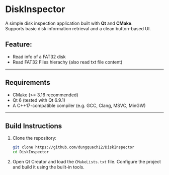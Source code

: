# DiskInspector

A simple disk inspection application built with **Qt** and **CMake**.  
Supports basic disk information retrieval and a clean button-based UI.

## Feature:
- Read info of a FAT32 disk
- Read FAT32 Files hierachy (also read txt file content)
---

## Requirements
- CMake (>= 3.16 recommended)
- Qt 6 (tested with Qt 6.9.1)
- A C++17-compatible compiler (e.g. GCC, Clang, MSVC, MinGW)

---

## Build Instructions

1. Clone the repository:
   ```bash
   git clone https://github.com/dungquach12/DiskInspector
   cd DiskInspector
   ```

2. Open Qt Creator and load the `CMakeLists.txt` file.
   Configure the project and build it using the built-in tools.

